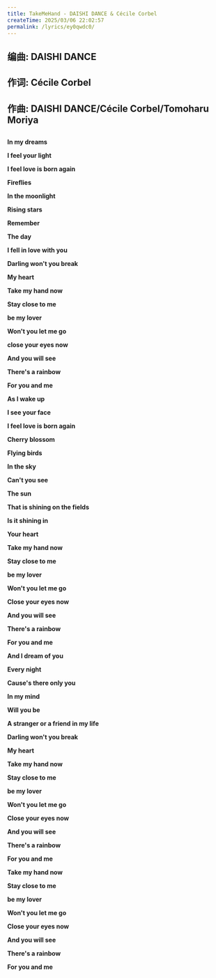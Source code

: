 ```yaml
---
title: TakeMeHand - DAISHI DANCE & Cécile Corbel
createTime: 2025/03/06 22:02:57
permalink: /lyrics/ey0qwdc0/
---
```

## 编曲: DAISHI DANCE

## 作词: Cécile Corbel

## 作曲: DAISHI DANCE/Cécile Corbel/Tomoharu Moriya

## 

**In my dreams**

**I feel your light**

**I feel love is born again**

**Fireflies**

**In the moonlight**

**Rising stars**

**Remember**

**The day**

**I fell in love with you**

**Darling won't you break**

**My heart**

**Take my hand now**

**Stay close to me**

**be my lover**

**Won't you let me go**

**close your eyes now**

**And you will see**

**There's a rainbow**

**For you and me**

**As I wake up**

**I see your face**

**I feel love is born again**

**Cherry blossom**

**Flying birds**

**In the sky**

**Can't you see**

**The sun**

**That is shining on the fields**

**Is it shining in**

**Your heart**

**Take my hand now**

**Stay close to me**

**be my lover**

**Won't you let me go**

**Close your eyes now**

**And you will see**

**There's a rainbow**

**For you and me**

**And I dream of you**

**Every night**

**Cause's there only you**

**In my mind**

**Will you be**

**A stranger or a friend in my life**

**Darling won't you break**

**My heart**

**Take my hand now**

**Stay close to me**

**be my lover**

**Won't you let me go**

**Close your eyes now**

**And you will see**

**There's a rainbow**

**For you and me**

**Take my hand now**

**Stay close to me**

**be my lover**

**Won't you let me go**

**Close your eyes now**

**And you will see**

**There's a rainbow**

**For you and me**
